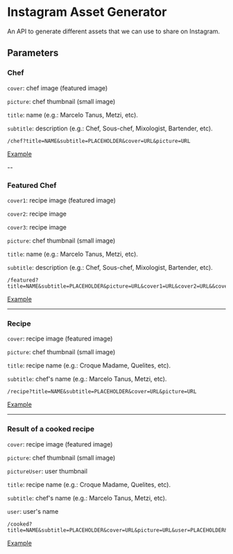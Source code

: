 # Instagram Asset Generator

An API to generate different assets that we can use to share on Instagram.

## Parameters

### Chef

`cover`: chef image (featured image)

`picture`: chef thumbnail (small image)

`title`: name (e.g.: Marcelo Tanus, Metzi, etc).

`subtitle`: description (e.g.: Chef, Sous-chef, Mixologist, Bartender, etc).


```
/chef?title=NAME&subtitle=PLACEHOLDER&cover=URL&picture=URL
```

[Example](https://instagram-asset-generator.herokuapp.com/chef?title=NAME&subtitle=PLACEHOLDER&cover=https://place-puppy.com/1280x1280&picture=https://place-puppy.com/300x300)

--

### Featured Chef

`cover1`: recipe image (featured image)

`cover2`: recipe image 

`cover3`: recipe image 

`picture`: chef thumbnail (small image)

`title`: name (e.g.: Marcelo Tanus, Metzi, etc).

`subtitle`: description (e.g.: Chef, Sous-chef, Mixologist, Bartender, etc).


```
/featured?title=NAME&subtitle=PLACEHOLDER&picture=URL&cover1=URL&cover2=URL&&cover3=URL
```

[Example](https://instagram-asset-generator.herokuapp.com/featured?title=NAME&subtitle=PLACEHOLDER&picture=https://place-puppy.com/300x300&cover1=https://place-puppy.com/300x300&cover2=https://place-puppy.com/300x300&&cover3=https://place-puppy.com/300x300)

---


### Recipe

`cover`: recipe image (featured image)

`picture`: chef thumbnail (small image)

`title`: recipe name (e.g.: Croque Madame, Quelites, etc).

`subtitle`: chef's name (e.g.: Marcelo Tanus, Metzi, etc).


```
/recipe?title=NAME&subtitle=PLACEHOLDER&cover=URL&picture=URL
```

[Example](https://instagram-asset-generator.herokuapp.com/recipe?title=NAME&subtitle=PLACEHOLDER&cover=https://place-puppy.com/600x600&picture=https://place-puppy.com/300x300)


---

### Result of a cooked recipe

`cover`: recipe image (featured image)

`picture`: chef thumbnail (small image)

`pictureUser`: user thumbnail

`title`: recipe name (e.g.: Croque Madame, Quelites, etc).

`subtitle`: chef's name (e.g.: Marcelo Tanus, Metzi, etc).

`user`: user's name


```
/cooked?title=NAME&subtitle=PLACEHOLDER&cover=URL&picture=URL&user=PLACEHOLDER&pictureUser=URL
```

[Example](https://instagram-asset-generator.herokuapp.com/cooked?title=NAME&subtitle=PLACEHOLDER&cover=https://place-puppy.com/600x600&picture=https://place-puppy.com/600x600&user=PLACEHOLDER&pictureUser=https://place-puppy.com/600x600)